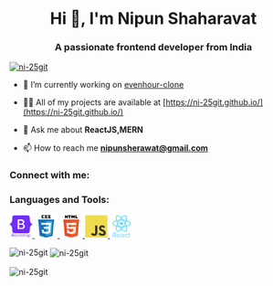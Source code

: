 <h1 align="center">Hi 👋, I'm Nipun Shaharavat</h1>
<h3 align="center">A passionate frontend developer from India</h3>

<p align="left"> <a href="https://github.com/ryo-ma/github-profile-trophy"><img src="https://github-profile-trophy.vercel.app/?username=ni-25git" alt="ni-25git" /></a> </p>

- 🔭 I’m currently working on [evenhour-clone](https://everhourclone23.netlify.app/)

- 👨‍💻 All of my projects are available at [https://ni-25git.github.io/](https://ni-25git.github.io/)

- 💬 Ask me about **ReactJS,MERN**

- 📫 How to reach me **nipunsherawat@gmail.com**

<h3 align="left">Connect with me:</h3>
<p align="left">
</p>

<h3 align="left">Languages and Tools:</h3>
<p align="left"> <a href="https://getbootstrap.com" target="_blank" rel="noreferrer"> <img src="https://raw.githubusercontent.com/devicons/devicon/master/icons/bootstrap/bootstrap-plain-wordmark.svg" alt="bootstrap" width="40" height="40"/> </a> <a href="https://www.w3schools.com/css/" target="_blank" rel="noreferrer"> <img src="https://raw.githubusercontent.com/devicons/devicon/master/icons/css3/css3-original-wordmark.svg" alt="css3" width="40" height="40"/> </a> <a href="https://www.w3.org/html/" target="_blank" rel="noreferrer"> <img src="https://raw.githubusercontent.com/devicons/devicon/master/icons/html5/html5-original-wordmark.svg" alt="html5" width="40" height="40"/> </a> <a href="https://developer.mozilla.org/en-US/docs/Web/JavaScript" target="_blank" rel="noreferrer"> <img src="https://raw.githubusercontent.com/devicons/devicon/master/icons/javascript/javascript-original.svg" alt="javascript" width="40" height="40"/> </a> <a href="https://reactjs.org/" target="_blank" rel="noreferrer"> <img src="https://raw.githubusercontent.com/devicons/devicon/master/icons/react/react-original-wordmark.svg" alt="react" width="40" height="40"/> </a> </p>

<p><img align="left" src="https://github-readme-stats.vercel.app/api/top-langs?username=ni-25git&show_icons=true&locale=en&layout=compact" alt="ni-25git" /></p>

<p>&nbsp;<img align="center" src="https://github-readme-stats.vercel.app/api?username=ni-25git&show_icons=true&locale=en" alt="ni-25git" /></p>

<p><img align="center" src="https://github-readme-streak-stats.herokuapp.com/?user=ni-25git&" alt="ni-25git" /></p>
